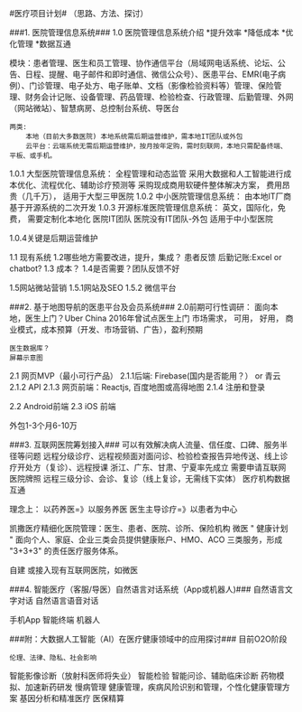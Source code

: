 #医疗项目计划#
（思路、方法、探讨）

###1. 医院管理信息系统###
1.0 医院管理信息系统介绍
	*提升效率
	*降低成本
	*优化管理
	*数据互通

模块：患者管理、医生和员工管理、协作通信平台（局域网电话系统、论坛、公告、日程、提醒、电子邮件和即时通信、微信公众号）、医患平台、EMR(电子病例）、门诊管理、电子处方、电子账单、文档（影像检验资料等）管理、保险管理、财务会计记账、设备管理、药品管理、检验检查、行政管理、后勤管理、外网（网站微站）、智慧病房、总控制台系统、导医台

	两类:
		本地（目前大多数医院) 本地系统需后期运营维护，需本地IT团队或外包
		云平台：云端系统无需后期运营维护，按月按年定购，需时刻联网，本地只需配备终端、平板、或手机。

1.0.1 大型医院管理信息系统：
	全程管理和动态监管
	采用大数据和人工智能进行成本优化、流程优化、辅助诊疗预测等
  采购现成商用软硬件整体解决方案，
  费用昂贵（几千万），
  适用于大型三甲医院
1.0.2 中小医院管理信息系统：
  由本地IT厂商基于开源系统的二次开发
1.0.3 开源标准医院管理信息系统：
  英文，国际化，免费，
  需要定制化本地化
	  医院IT团队
	  医院没有IT团队-外包
  适用于中小型医院

1.0.4关键是后期运营维护


1.1 现有系统
1.2哪些地方需要改进，提升，集成？
  患者反馈
  后勤记账:Excel or chatbot?
1.3 成本？
1.4是否需要？团队反馈不好

1.5网站微站营销
1.5.1网站及SEO
1.5.2 微信平台

###2. 基于地图导航的医患平台及会员系统###
2.0前期可行性调研：
	面向本地，医生上门？Uber China 2016年曾试点医生上门
	市场需求，
	可用，
	好用，
	商业模式，成本预算（开发、市场营销、广告），盈利预期

	医生数据库？
	屏幕示意图

2.1 网页MVP（最小可行产品）
2.1.1后端: Firebase(国内是否能用？） or 青云
2.1.2 API
2.1.3 网页前端：Reactjs, 百度地图或高得地图
2.1.4 注册和登录

2.2 Android前端
2.3 iOS 前端

外包1-3个月6-10万

###3. 互联网医院筹划接入###
	可以有效解决病人流量、信任度、口碑、服务半径等问题
	远程分级诊疗、远程视频面对面问诊、检验检查报告异地传送、线上诊疗开处方（复诊）、远程授课
  浙江、广东、甘肃、宁夏率先成立
  需要申请互联网医院牌照
  远程三级分诊、会诊、复诊（线上复诊，无需线下实体）
  医疗机构数据互通

  理念上：
  以药养医=》以服务养医
  医生主导诊疗=》以患者为中心

  凯撒医疗精细化医院管理：医生、患者、医院、诊所、保险机构
  微医 " 健康计划 " 面向个人、家庭、企业三类会员提供健康账户、HMO、ACO 三类服务，形成 "3+3+3" 的责任医疗服务体系。

  自建
  或接入现有互联网医院，如微医

###4. 智能医疗（客服/导医）自然语言对话系统（App或机器人)###
  自然语言文字对话
  自然语言语音对话

  手机App
  智能终端
  机器人

###附：大数据人工智能（AI）在医疗健康领域中的应用探讨###
	目前O2O阶段

	伦理、法律、隐私、社会影响

  智能影像诊断（放射科医师将失业）
  智能检验
  智能问诊、辅助临床诊断
  药物模拟、加速新药研发
  慢病管理
  健康管理，疾病风险识别和管理，个性化健康管理方案
  基因分析和精准医疗
  医保精算
